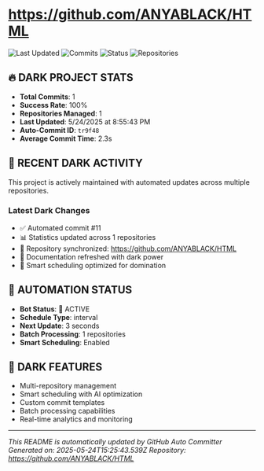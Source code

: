 # https://github.com/ANYABLACK/HTML

![Last Updated](https://img.shields.io/badge/last%20updated-5/24/2025-red)
![Commits](https://img.shields.io/badge/commits-1-red)
![Status](https://img.shields.io/badge/status-active-red)
![Repositories](https://img.shields.io/badge/repositories-1-red)

## 🔥 DARK PROJECT STATS
- **Total Commits**: 1
- **Success Rate**: 100%
- **Repositories Managed**: 1
- **Last Updated**: 5/24/2025 at 8:55:43 PM
- **Auto-Commit ID**: `tr9f48`
- **Average Commit Time**: 2.3s

## 🚀 RECENT DARK ACTIVITY
This project is actively maintained with automated updates across multiple repositories.

### Latest Dark Changes
- ✅ Automated commit #11
- 📊 Statistics updated across 1 repositories
- 🔄 Repository synchronized: https://github.com/ANYABLACK/HTML
- 📝 Documentation refreshed with dark power
- 🤖 Smart scheduling optimized for domination

## 🤖 AUTOMATION STATUS
- **Bot Status**: 🔴 ACTIVE
- **Schedule Type**: interval
- **Next Update**: 3 seconds
- **Batch Processing**: 1 repositories
- **Smart Scheduling**: Enabled

## 🔧 DARK FEATURES
- Multi-repository management
- Smart scheduling with AI optimization
- Custom commit templates
- Batch processing capabilities
- Real-time analytics and monitoring

---
*This README is automatically updated by GitHub Auto Committer*
*Generated on: 2025-05-24T15:25:43.539Z*
*Repository: https://github.com/ANYABLACK/HTML*